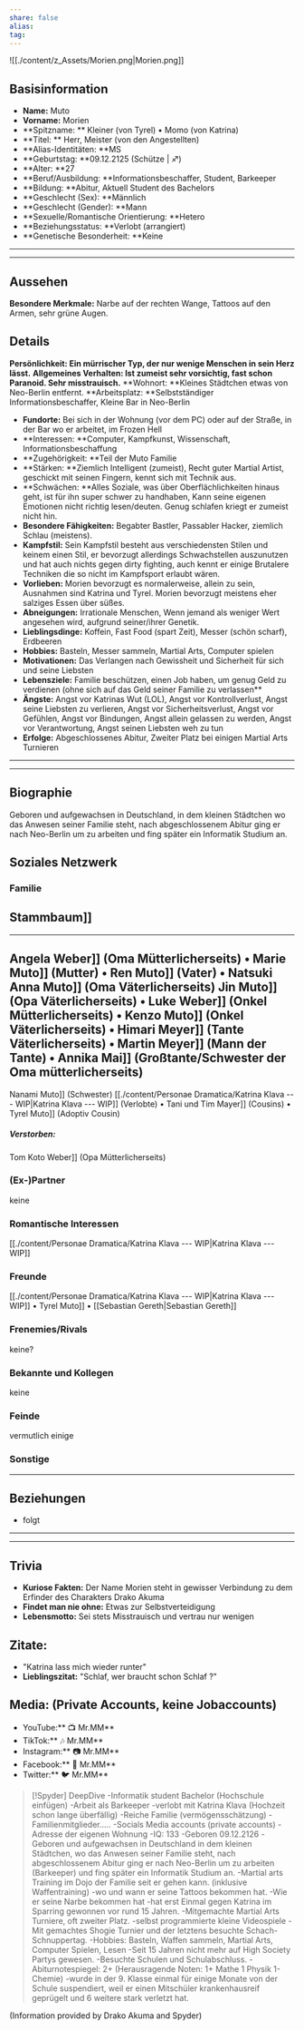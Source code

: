 ```yaml
---
share: false
alias: 
tag: 
---
```


![[./content/z_Assets/Morien.png|Morien.png]]
## Basisinformation
- **Name:** Muto
- **Vorname:** Morien
- **Spitzname: ** Kleiner (von Tyrel) • Momo (von Katrina)
- **Titel: ** Herr, Meister (von den Angestellten) 
- **Alias-Identitäten: **MS 
- **Geburtstag: **09.12.2125  (Schütze | ♐)
- **Alter: **27
- **Beruf/Ausbildung: **Informationsbeschaffer, Student, Barkeeper
- **Bildung: **Abitur, Aktuell Student des Bachelors 
- **Geschlecht (Sex): **Männlich
- **Geschlecht (Gender): **Mann
- **Sexuelle/Romantische Orientierung: **Hetero
- **Beziehungsstatus: **Verlobt (arrangiert)
- **Genetische Besonderheit: **Keine
---
---
## Aussehen
**Besondere Merkmale:** Narbe auf der rechten Wange, Tattoos auf den Armen, sehr grüne Augen.

## Details
**Persönlichkeit: **Ein mürrischer Typ, der nur wenige Menschen in sein Herz lässt.****
**Allgemeines Verhalten: **Ist zumeist sehr vorsichtig, fast schon Paranoid. Sehr misstrauisch.****
**Wohnort: **Kleines Städtchen etwas von Neo-Berlin entfernt.
**Arbeitsplatz: **Selbstständiger Informationsbeschaffer, Kleine Bar in Neo-Berlin
- **Fundorte:** Bei sich in der Wohnung (vor dem PC) oder auf der Straße, in der Bar wo er arbeitet, im Frozen Hell
- **Interessen: **Computer, Kampfkunst, Wissenschaft, Informationsbeschaffung
- **Zugehörigkeit: **Teil der Muto Familie
- **Stärken: **Ziemlich Intelligent (zumeist), Recht guter Martial Artist, geschickt mit seinen Fingern, kennt sich mit Technik aus.
- **Schwächen: **Alles Soziale, was über Oberflächlichkeiten hinaus geht, ist für ihn super schwer zu handhaben, Kann seine eigenen Emotionen nicht richtig lesen/deuten. Genug schlafen kriegt er zumeist nicht hin.
- **Besondere Fähigkeiten:** Begabter Bastler, Passabler Hacker, ziemlich Schlau (meistens).
- **Kampfstil:** Sein Kampfstil besteht aus verschiedensten Stilen und keinem einen Stil, er bevorzugt allerdings Schwachstellen auszunutzen und hat auch nichts gegen dirty fighting, auch kennt er einige Brutalere Techniken die so nicht im Kampfsport erlaubt wären. 
- **Vorlieben:** Morien bevorzugt es normalerweise, allein zu sein, Ausnahmen sind Katrina und Tyrel. Morien bevorzugt meistens eher salziges Essen über süßes.  
- **Abneigungen:** Irrationale Menschen, Wenn jemand als weniger Wert angesehen wird, aufgrund seiner/ihrer Genetik.
- **Lieblingsdinge:** Koffein, Fast Food (spart Zeit), Messer (schön scharf), Erdbeeren
- **Hobbies:** Basteln, Messer sammeln, Martial Arts, Computer spielen
- **Motivationen:** Das Verlangen nach Gewissheit und Sicherheit für sich und seine Liebsten
- **Lebensziele:** Familie beschützen, einen Job haben, um genug Geld zu verdienen (ohne sich auf das Geld seiner Familie zu verlassen** 
- **Ängste:** Angst vor Katrinas Wut (LOL), Angst vor Kontrollverlust, Angst seine Liebsten zu verlieren, Angst vor Sicherheitsverlust, Angst vor Gefühlen, Angst vor Bindungen, Angst allein gelassen zu werden, Angst vor Verantwortung, Angst seinen Liebsten weh zu tun
- **Erfolge:** Abgeschlossenes Abitur, Zweiter Platz bei einigen Martial Arts Turnieren
---
---
## Biographie 
 Geboren und aufgewachsen in Deutschland, in dem kleinen Städtchen wo das Anwesen seiner Familie steht, nach abgeschlossenem Abitur ging er nach Neo-Berlin um zu arbeiten und fing später ein Informatik Studium an.   
 
## Soziales Netzwerk
### Familie
Stammbaum]]
 ---
 ---
 Angela Weber]] (Oma Mütterlicherseits) • Marie Muto]] (Mutter) • Ren Muto]] (Vater) • Natsuki Anna Muto]] (Oma Väterlicherseits) Jin Muto]] (Opa Väterlicherseits)  • Luke Weber]] (Onkel Mütterlicherseits) • Kenzo Muto]] (Onkel Väterlicherseits) • Himari Meyer]] (Tante Väterlicherseits) • Martin Meyer]] (Mann der Tante) • Annika Mai]] (Großtante/Schwester der Oma mütterlicherseits) 
---
Nanami Muto]] (Schwester)
 [[./content/Personae Dramatica/Katrina Klava --- WIP|Katrina Klava --- WIP]] (Verlobte)  • Tani und Tim Mayer]] (Cousins) • Tyrel Muto]] (Adoptiv Cousin)
##### Verstorben:
Tom Koto Weber]] (Opa Mütterlicherseits) 
### (Ex-)Partner
keine
### Romantische Interessen
[[./content/Personae Dramatica/Katrina Klava --- WIP|Katrina Klava --- WIP]]
### Freunde
[[./content/Personae Dramatica/Katrina Klava --- WIP|Katrina Klava --- WIP]] • Tyrel Muto]] • [[Sebastian Gereth|Sebastian Gereth]]
### Frenemies/Rivals
keine?
### Bekannte und Kollegen
keine
### Feinde
vermutlich einige
### Sonstige

---
## Beziehungen
- folgt
---
---
## Trivia
- **Kuriose Fakten:** Der Name Morien steht in gewisser Verbindung zu dem Erfinder des Charakters Drako Akuma
- **Findet man nie ohne:** Etwas zur Selbstverteidigung
- **Lebensmotto:** Sei stets Misstrauisch und vertrau nur wenigen
## Zitate: 
- "Katrina lass mich wieder runter"
- **Lieblingszitat:** "Schlaf, wer braucht schon Schlaf ?"
## Media: (Private Accounts, keine Jobaccounts)
- YouTube:** 📺 Mr.MM**
- TikTok:** 🎶 Mr.MM**
- Instagram:** 📷 Mr.MM**
- Facebook:** 📘 Mr.MM**
- Twitter:** 🐦 Mr.MM**




> [!Spyder] DeepDive
> -Informatik student Bachelor (Hochschule einfügen) 
> -Arbeit als Barkeeper 
> -verlobt mit Katrina Klava (Hochzeit schon lange überfällig) 
> -Reiche Familie (vermögensschätzung) 
> -Familienmitglieder..... 
> -Socials Media accounts (private accounts) 
> -Adresse der eigenen Wohnung 
> -IQ: 133 
> -Geboren 09.12.2126 
> -Geboren und aufgewachsen in Deutschland in dem kleinen Städtchen, wo das Anwesen seiner Familie steht, nach abgeschlossenem Abitur ging er nach Neo-Berlin um zu arbeiten (Barkeeper) und fing später ein Informatik Studium an. 
> -Martial arts Training im Dojo der Familie seit er gehen kann. (inklusive Waffentraining) 
> -wo und wann er seine Tattoos bekommen hat. -Wie er seine Narbe bekommen hat -hat erst Einmal gegen Katrina im Sparring gewonnen vor rund 15 Jahren. 
> -Mitgemachte Martial Arts Turniere, oft zweiter Platz. 
> -selbst programmierte kleine Videospiele 
> -Mit gemachtes Shogie Turnier und der letztens besuchte Schach-Schnuppertag. 
> -Hobbies: Basteln, Waffen sammeln, Martial Arts, Computer Spielen, Lesen 
> -Seit 15 Jahren nicht mehr auf High Society Partys gewesen. 
> -Besuchte Schulen und Schulabschluss. 
> -Abiturnotespiegel: 2+ (Herausragende Noten: 1+ Mathe 1 Physik 1- Chemie) -wurde in der 9. Klasse einmal für einige Monate von der Schule suspendiert, weil er einen Mitschüler krankenhausreif geprügelt und 6 weitere stark verletzt hat.

(Information provided by Drako Akuma and Spyder)
